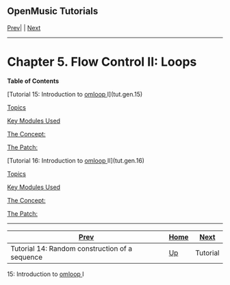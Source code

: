 OpenMusic Tutorials  
---  
[Prev](x3520)| | [Next](tut.gen.15)  
  
* * *

# Chapter 5. Flow Control II: Loops

 **Table of Contents**

[Tutorial 15: Introduction to [ omloop ](omloop) I](tut.gen.15)

    

[Topics](tut.gen.15#AEN3610)

[Key Modules Used](tut.gen.15#AEN3615)

[The Concept:](tut.gen.15#AEN3624)

[The Patch:](tut.gen.15#AEN3629)

[Tutorial 16: Introduction to [ omloop ](omloop) II](tut.gen.16)

    

[Topics](tut.gen.16#AEN3727)

[Key Modules Used](tut.gen.16#AEN3734)

[The Concept:](tut.gen.16#AEN3745)

[The Patch:](tut.gen.16#AEN3750)

* * *

[Prev](x3520)| [Home](index)| [Next](tut.gen.15)  
---|---|---  
Tutorial 14: Random construction of a sequence| [Up](tut.gen)| Tutorial
15: Introduction to [ omloop ](omloop) I

